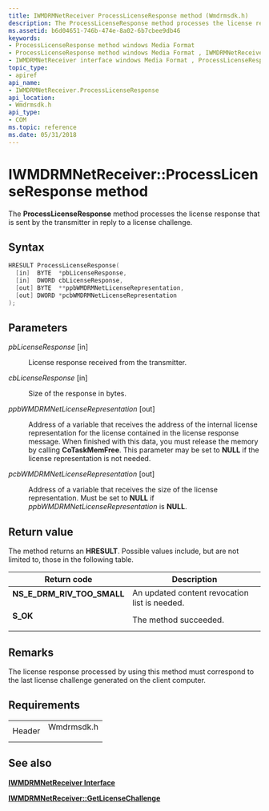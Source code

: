 ```yaml
---
title: IWMDRMNetReceiver ProcessLicenseResponse method (Wmdrmsdk.h)
description: The ProcessLicenseResponse method processes the license response that is sent by the transmitter in reply to a license challenge.
ms.assetid: b6d04651-746b-474e-8a02-6b7cbee9db46
keywords:
- ProcessLicenseResponse method windows Media Format
- ProcessLicenseResponse method windows Media Format , IWMDRMNetReceiver interface
- IWMDRMNetReceiver interface windows Media Format , ProcessLicenseResponse method
topic_type:
- apiref
api_name:
- IWMDRMNetReceiver.ProcessLicenseResponse
api_location:
- Wmdrmsdk.h
api_type:
- COM
ms.topic: reference
ms.date: 05/31/2018
---
```


# IWMDRMNetReceiver::ProcessLicenseResponse method

The **ProcessLicenseResponse** method processes the license response that is sent by the transmitter in reply to a license challenge.

## Syntax


```C++
HRESULT ProcessLicenseResponse(
  [in]  BYTE  *pbLicenseResponse,
  [in]  DWORD cbLicenseResponse,
  [out] BYTE  **ppbWMDRMNetLicenseRepresentation,
  [out] DWORD *pcbWMDRMNetLicenseRepresentation
);
```



## Parameters

<dl> <dt>

*pbLicenseResponse* \[in\]
</dt> <dd>

License response received from the transmitter.

</dd> <dt>

*cbLicenseResponse* \[in\]
</dt> <dd>

Size of the response in bytes.

</dd> <dt>

*ppbWMDRMNetLicenseRepresentation* \[out\]
</dt> <dd>

Address of a variable that receives the address of the internal license representation for the license contained in the license response message. When finished with this data, you must release the memory by calling **CoTaskMemFree**. This parameter may be set to **NULL** if the license representation is not needed.

</dd> <dt>

*pcbWMDRMNetLicenseRepresentation* \[out\]
</dt> <dd>

Address of a variable that receives the size of the license representation. Must be set to **NULL** if *ppbWMDRMNetLicenseRepresentation* is **NULL**.

</dd> </dl>

## Return value

The method returns an **HRESULT**. Possible values include, but are not limited to, those in the following table.



| Return code                                                                                                | Description                                              |
|------------------------------------------------------------------------------------------------------------|----------------------------------------------------------|
| <dl> <dt>**NS\_E\_DRM\_RIV\_TOO\_SMALL**</dt> </dl> | An updated content revocation list is needed.<br/> |
| <dl> <dt>**S\_OK**</dt> </dl>                       | The method succeeded.<br/>                         |



 

## Remarks

The license response processed by using this method must correspond to the last license challenge generated on the client computer.

## Requirements



|                   |                                                                                       |
|-------------------|---------------------------------------------------------------------------------------|
| Header<br/> | <dl> <dt>Wmdrmsdk.h</dt> </dl> |



## See also

<dl> <dt>

[**IWMDRMNetReceiver Interface**](iwmdrmnetreceiver.md)
</dt> <dt>

[**IWMDRMNetReceiver::GetLicenseChallenge**](iwmdrmnetreceiver-getlicensechallenge.md)
</dt> </dl>

 

 





